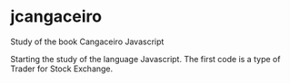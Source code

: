 # jcangaceiro
Study of the book Cangaceiro Javascript

Starting the study of the language Javascript.
The first code is a type of Trader for Stock Exchange.
